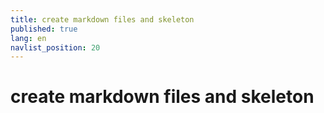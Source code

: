 ```yaml
---
title: create markdown files and skeleton
published: true
lang: en
navlist_position: 20
---
```


# create markdown files and skeleton
